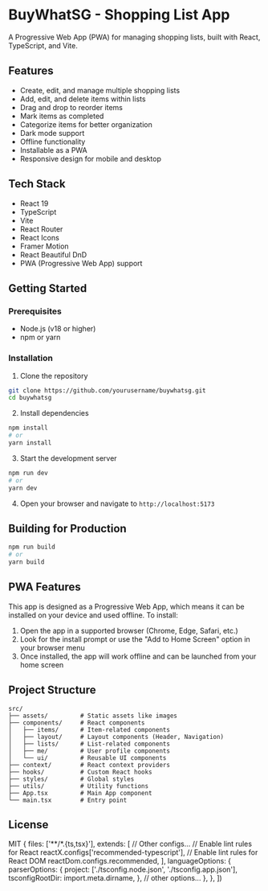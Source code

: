 # BuyWhatSG - Shopping List App

A Progressive Web App (PWA) for managing shopping lists, built with React, TypeScript, and Vite.

## Features

- Create, edit, and manage multiple shopping lists
- Add, edit, and delete items within lists
- Drag and drop to reorder items
- Mark items as completed
- Categorize items for better organization
- Dark mode support
- Offline functionality
- Installable as a PWA
- Responsive design for mobile and desktop

## Tech Stack

- React 19
- TypeScript
- Vite
- React Router
- React Icons
- Framer Motion
- React Beautiful DnD
- PWA (Progressive Web App) support

## Getting Started

### Prerequisites

- Node.js (v18 or higher)
- npm or yarn

### Installation

1. Clone the repository

```bash
git clone https://github.com/yourusername/buywhatsg.git
cd buywhatsg
```

2. Install dependencies

```bash
npm install
# or
yarn install
```

3. Start the development server

```bash
npm run dev
# or
yarn dev
```

4. Open your browser and navigate to `http://localhost:5173`

## Building for Production

```bash
npm run build
# or
yarn build
```

## PWA Features

This app is designed as a Progressive Web App, which means it can be installed on your device and used offline. To install:

1. Open the app in a supported browser (Chrome, Edge, Safari, etc.)
2. Look for the install prompt or use the "Add to Home Screen" option in your browser menu
3. Once installed, the app will work offline and can be launched from your home screen

## Project Structure

```
src/
├── assets/         # Static assets like images
├── components/     # React components
│   ├── items/      # Item-related components
│   ├── layout/     # Layout components (Header, Navigation)
│   ├── lists/      # List-related components
│   ├── me/         # User profile components
│   └── ui/         # Reusable UI components
├── context/        # React context providers
├── hooks/          # Custom React hooks
├── styles/         # Global styles
├── utils/          # Utility functions
├── App.tsx         # Main App component
└── main.tsx        # Entry point
```

## License

MIT
  {
    files: ['**/*.{ts,tsx}'],
    extends: [
      // Other configs...
      // Enable lint rules for React
      reactX.configs['recommended-typescript'],
      // Enable lint rules for React DOM
      reactDom.configs.recommended,
    ],
    languageOptions: {
      parserOptions: {
        project: ['./tsconfig.node.json', './tsconfig.app.json'],
        tsconfigRootDir: import.meta.dirname,
      },
      // other options...
    },
  },
])
```
